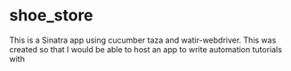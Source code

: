 shoe_store
==========

This is a Sinatra app using cucumber taza and watir-webdriver. This was created so that I would be able to host an app to write automation tutorials with
